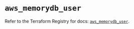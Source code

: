 # `aws_memorydb_user`

Refer to the Terraform Registry for docs: [`aws_memorydb_user`](https://registry.terraform.io/providers/hashicorp/aws/4.54.0/docs/resources/memorydb_user).
